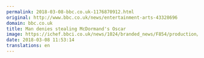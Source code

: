 ```yaml
---
permalink: 2018-03-08-bbc.co.uk-1176870912.html
original: http://www.bbc.co.uk/news/entertainment-arts-43328696
domain: bbc.co.uk
title: Man denies stealing McDormand's Oscar
image: https://ichef.bbci.co.uk/news/1024/branded_news/F854/production/_100327536_bryantreu.jpg
date: 2018-03-08 11:53:14
translations: en
---
```


